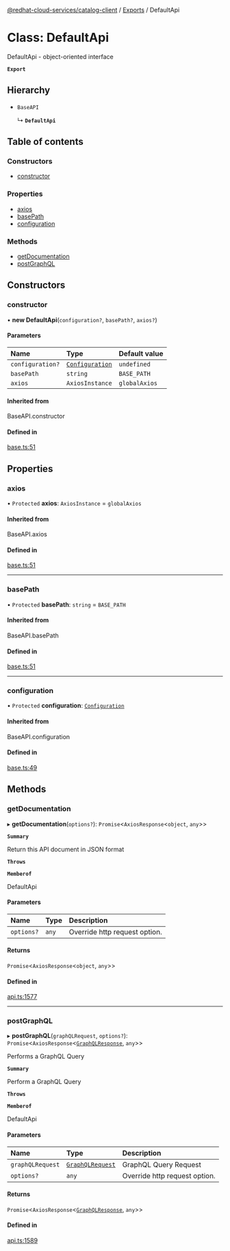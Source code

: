 [@redhat-cloud-services/catalog-client](../README.md) / [Exports](../modules.md) / DefaultApi

# Class: DefaultApi

DefaultApi - object-oriented interface

**`Export`**

## Hierarchy

- `BaseAPI`

  ↳ **`DefaultApi`**

## Table of contents

### Constructors

- [constructor](DefaultApi.md#constructor)

### Properties

- [axios](DefaultApi.md#axios)
- [basePath](DefaultApi.md#basepath)
- [configuration](DefaultApi.md#configuration)

### Methods

- [getDocumentation](DefaultApi.md#getdocumentation)
- [postGraphQL](DefaultApi.md#postgraphql)

## Constructors

### constructor

• **new DefaultApi**(`configuration?`, `basePath?`, `axios?`)

#### Parameters

| Name | Type | Default value |
| :------ | :------ | :------ |
| `configuration?` | [`Configuration`](Configuration.md) | `undefined` |
| `basePath` | `string` | `BASE_PATH` |
| `axios` | `AxiosInstance` | `globalAxios` |

#### Inherited from

BaseAPI.constructor

#### Defined in

[base.ts:51](https://github.com/mkholjuraev/javascript-clients/blob/master/packages/catalog/base.ts#L51)

## Properties

### axios

• `Protected` **axios**: `AxiosInstance` = `globalAxios`

#### Inherited from

BaseAPI.axios

#### Defined in

[base.ts:51](https://github.com/mkholjuraev/javascript-clients/blob/master/packages/catalog/base.ts#L51)

___

### basePath

• `Protected` **basePath**: `string` = `BASE_PATH`

#### Inherited from

BaseAPI.basePath

#### Defined in

[base.ts:51](https://github.com/mkholjuraev/javascript-clients/blob/master/packages/catalog/base.ts#L51)

___

### configuration

• `Protected` **configuration**: [`Configuration`](Configuration.md)

#### Inherited from

BaseAPI.configuration

#### Defined in

[base.ts:49](https://github.com/mkholjuraev/javascript-clients/blob/master/packages/catalog/base.ts#L49)

## Methods

### getDocumentation

▸ **getDocumentation**(`options?`): `Promise`<`AxiosResponse`<`object`, `any`\>\>

**`Summary`**

Return this API document in JSON format

**`Throws`**

**`Memberof`**

DefaultApi

#### Parameters

| Name | Type | Description |
| :------ | :------ | :------ |
| `options?` | `any` | Override http request option. |

#### Returns

`Promise`<`AxiosResponse`<`object`, `any`\>\>

#### Defined in

[api.ts:1577](https://github.com/mkholjuraev/javascript-clients/blob/master/packages/catalog/api.ts#L1577)

___

### postGraphQL

▸ **postGraphQL**(`graphQLRequest`, `options?`): `Promise`<`AxiosResponse`<[`GraphQLResponse`](../interfaces/GraphQLResponse.md), `any`\>\>

Performs a GraphQL Query

**`Summary`**

Perform a GraphQL Query

**`Throws`**

**`Memberof`**

DefaultApi

#### Parameters

| Name | Type | Description |
| :------ | :------ | :------ |
| `graphQLRequest` | [`GraphQLRequest`](../interfaces/GraphQLRequest.md) | GraphQL Query Request |
| `options?` | `any` | Override http request option. |

#### Returns

`Promise`<`AxiosResponse`<[`GraphQLResponse`](../interfaces/GraphQLResponse.md), `any`\>\>

#### Defined in

[api.ts:1589](https://github.com/mkholjuraev/javascript-clients/blob/master/packages/catalog/api.ts#L1589)
